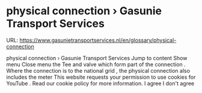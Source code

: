 # physical connection › Gasunie Transport Services

URL: https://www.gasunietransportservices.nl/en/glossary/physical-connection

physical connection › Gasunie Transport Services
Jump to content
Show menu
Close menu
the Tee and valve which form part of the
connection
. Where the
connection
is to the
national grid
, the physical
connection
also includes the meter
This website requests your permission to use cookies for
YouTube
. Read our
cookie policy
for more information.
I agree
I don't agree